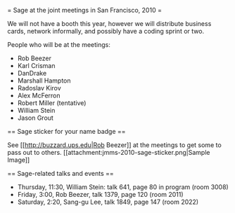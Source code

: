 = Sage at the joint meetings in San Francisco, 2010 =

We will not have a booth this year, however we will distribute business cards, network informally, and possibly have a coding sprint or two.

People who will be at the meetings:

 * Rob Beezer
 * Karl Crisman
 * DanDrake
 * Marshall Hampton
 * Radoslav Kirov
 * Alex McFerron
 * Robert Miller (tentative)
 * William Stein
 * Jason Grout


== Sage sticker for your name badge ==

See [[http://buzzard.ups.edu|Rob Beezer]] at the meetings to get some to pass out to others. [[attachment:jmms-2010-sage-sticker.png|Sample Image]]

== Sage-related talks and events ==

 * Thursday, 11:30, William Stein: talk 641, page 80 in program (room 3008)
 * Friday, 3:00, Rob Beezer, talk 1379, page 120 (room 2011)
 * Saturday, 2:20, Sang-gu Lee, talk 1849, page 147 (room 2022)
